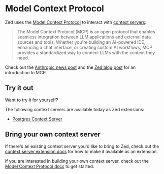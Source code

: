 # Model Context Protocol

Zed uses the [Model Context Protocol](https://modelcontextprotocol.io/) to interact with [context servers](./context-server.md):

> The Model Context Protocol (MCP) is an open protocol that enables seamless integration between LLM applications and external data sources and tools. Whether you're building an AI-powered IDE, enhancing a chat interface, or creating custom AI workflows, MCP provides a standardized way to connect LLMs with the context they need.

Check out the [Anthropic news post](https://anthropic.com/news/model-context-protocol) and the [Zed blog post](https://zed.dev/blog/mcp) for an introduction to MCP.

## Try it out

Want to try it for yourself?

The following context servers are available today as Zed extensions:

- [Postgres Context Server](https://github.com/zed-extensions/postgres-context-server)

## Bring your own context server

If there's an existing context server you'd like to bring to Zed, check out the [context server extension docs](../extensions/context-servers.md) for how to make it available as an extension.

If you are interested in building your own context server, check out the [Model Context Protocol docs](https://modelcontextprotocol.io/introduction#get-started-with-mcp) to get started.
